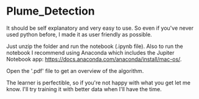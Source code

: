 # Plume_Detection

It should be self explanatory and very easy to use.
So even if you've never used python before, I made it as user friendly as possible.


Just unzip the folder and run the notebook (.ipynb file).
Also to run the notebook I recommend using Anaconda which includes the Jupiter Notebook app: https://docs.anaconda.com/anaconda/install/mac-os/.

Open the '.pdf' file to get an overview of the algorithm.

The learner is perfectible, so if you're not happy with what you get let me know. 
I'll try training it with better data when I'll have the time.
